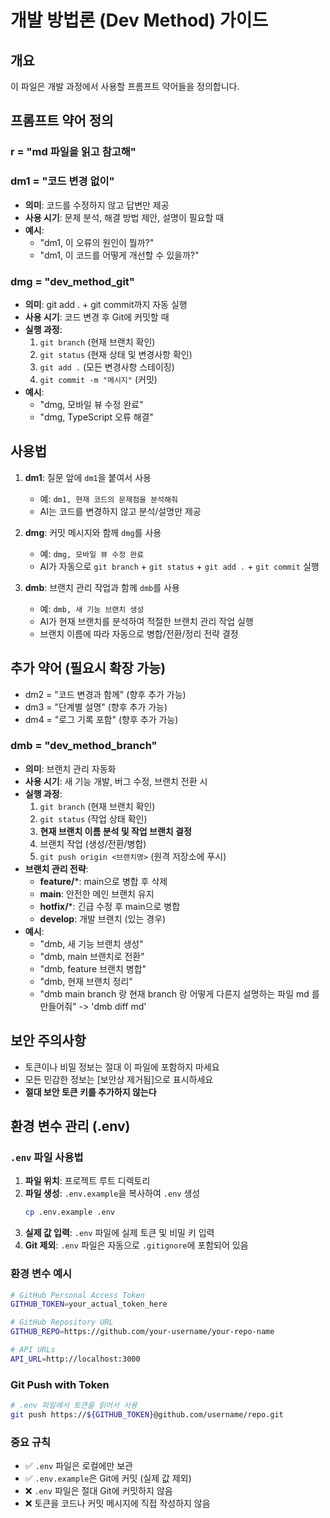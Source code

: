 # 개발 방법론 (Dev Method) 가이드

## 개요
이 파일은 개발 과정에서 사용할 프롬프트 약어들을 정의합니다.

## 프롬프트 약어 정의

### r = "md 파일을 읽고 참고해"

### dm1 = "코드 변경 없이"
- **의미**: 코드를 수정하지 않고 답변만 제공
- **사용 시기**: 문제 분석, 해결 방법 제안, 설명이 필요할 때
- **예시**: 
  - "dm1, 이 오류의 원인이 뭘까?"
  - "dm1, 이 코드를 어떻게 개선할 수 있을까?"

### dmg = "dev_method_git"
- **의미**: git add . + git commit까지 자동 실행
- **사용 시기**: 코드 변경 후 Git에 커밋할 때
- **실행 과정**:
  1. `git branch` (현재 브랜치 확인)
  2. `git status` (현재 상태 및 변경사항 확인)
  3. `git add .` (모든 변경사항 스테이징)
  4. `git commit -m "메시지"` (커밋)
- **예시**: 
  - "dmg, 모바일 뷰 수정 완료"
  - "dmg, TypeScript 오류 해결"

## 사용법
1. **dm1**: 질문 앞에 `dm1`을 붙여서 사용
   - 예: `dm1, 현재 코드의 문제점을 분석해줘`
   - AI는 코드를 변경하지 않고 분석/설명만 제공

2. **dmg**: 커밋 메시지와 함께 `dmg`를 사용
   - 예: `dmg, 모바일 뷰 수정 완료`
   - AI가 자동으로 `git branch` + `git status` + `git add .` + `git commit` 실행

3. **dmb**: 브랜치 관리 작업과 함께 `dmb`를 사용
   - 예: `dmb, 새 기능 브랜치 생성`
   - AI가 현재 브랜치를 분석하여 적절한 브랜치 관리 작업 실행
   - 브랜치 이름에 따라 자동으로 병합/전환/정리 전략 결정

## 추가 약어 (필요시 확장 가능)
- dm2 = "코드 변경과 함께" (향후 추가 가능)
- dm3 = "단계별 설명" (향후 추가 가능)
- dm4 = "로그 기록 포함" (향후 추가 가능)

### dmb = "dev_method_branch"
- **의미**: 브랜치 관리 자동화
- **사용 시기**: 새 기능 개발, 버그 수정, 브랜치 전환 시
- **실행 과정**:
  1. `git branch` (현재 브랜치 확인)
  2. `git status` (작업 상태 확인)
  3. **현재 브랜치 이름 분석 및 작업 브랜치 결정**
  4. 브랜치 작업 (생성/전환/병합)
  5. `git push origin <브랜치명>` (원격 저장소에 푸시)
- **브랜치 관리 전략**:
  - **feature/***: main으로 병합 후 삭제
  - **main**: 안전한 메인 브랜치 유지
  - **hotfix/***: 긴급 수정 후 main으로 병합
  - **develop**: 개발 브랜치 (있는 경우)
- **예시**:
  - "dmb, 새 기능 브랜치 생성"
  - "dmb, main 브랜치로 전환"
  - "dmb, feature 브랜치 병합"
  - "dmb, 현재 브랜치 정리"
  - "dmb main branch 랑 현재 branch 랑 어떻게 다른지 설명하는 파일 md 를 만들어줘" -> 'dmb diff md'
  
## 보안 주의사항
- 토큰이나 비밀 정보는 절대 이 파일에 포함하지 마세요
- 모든 민감한 정보는 [보안상 제거됨]으로 표시하세요
- **절대 보안 토큰 키를 추가하지 않는다**

## 환경 변수 관리 (.env)

### `.env` 파일 사용법
1. **파일 위치**: 프로젝트 루트 디렉토리
2. **파일 생성**: `.env.example`을 복사하여 `.env` 생성
   ```bash
   cp .env.example .env
   ```
3. **실제 값 입력**: `.env` 파일에 실제 토큰 및 비밀 키 입력
4. **Git 제외**: `.env` 파일은 자동으로 `.gitignore`에 포함되어 있음

### 환경 변수 예시
```bash
# GitHub Personal Access Token
GITHUB_TOKEN=your_actual_token_here

# GitHub Repository URL
GITHUB_REPO=https://github.com/your-username/your-repo-name

# API URLs
API_URL=http://localhost:3000
```

### Git Push with Token
```bash
# .env 파일에서 토큰을 읽어서 사용
git push https://${GITHUB_TOKEN}@github.com/username/repo.git
```

### 중요 규칙
- ✅ `.env` 파일은 로컬에만 보관
- ✅ `.env.example`은 Git에 커밋 (실제 값 제외)
- ❌ `.env` 파일은 절대 Git에 커밋하지 않음
- ❌ 토큰을 코드나 커밋 메시지에 직접 작성하지 않음
